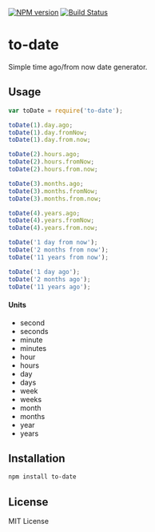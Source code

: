 [![NPM
version](https://badge.fury.io/js/to-date.png)](http://badge.fury.io/js/to-date)
[![Build Status](https://secure.travis-ci.org/vesln/to-date.png)](http://travis-ci.org/vesln/to-date)

# to-date

Simple time ago/from now date generator.

## Usage

```js
var toDate = require('to-date');
```

```js
toDate(1).day.ago;
toDate(1).day.fromNow;
toDate(1).day.from.now;

toDate(2).hours.ago;
toDate(2).hours.fromNow;
toDate(2).hours.from.now;

toDate(3).months.ago;
toDate(3).months.fromNow;
toDate(3).months.from.now;

toDate(4).years.ago;
toDate(4).years.fromNow;
toDate(4).years.from.now;

toDate('1 day from now');
toDate('2 months from now');
toDate('11 years from now');

toDate('1 day ago');
toDate('2 months ago');
toDate('11 years ago');
```

#### Units

- second
- seconds
- minute
- minutes
- hour
- hours
- day
- days
- week
- weeks
- month
- months
- year
- years

## Installation

```bash
npm install to-date
```

## License

MIT License
